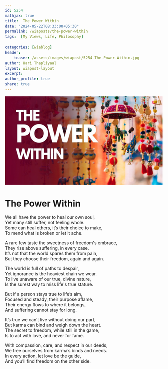```yaml
---        
id: 5254 
mathjax: true        
title:  The Power Within          
date: "2024-05-22T08:33:00+05:30"        
permalink: /wiaposts/the-power-within        
tags:  [My Views, Life, Philosophy]         
        
categories: [wiablog] 
header:        
    teaser: /assets/images/wiapost/5254-The-Power-Within.jpg        
author: Hari Thapliyaal        
layout: wiapost-layout
excerpt:        
author_profile: true        
share: true        
---  
```


![](/assets/images/wiapost/5254-The-Power-Within.jpg)   
   
# The Power Within    
   
We all have the power to heal our own soul,  
Yet many still suffer, not feeling whole.  
Some can heal others, it’s their choice to make,  
To mend what is broken or let it ache.

A rare few taste the sweetness of freedom's embrace,  
They rise above suffering, in every case.  
It’s not that the world spares them from pain,  
But they choose their freedom, again and again.

The world is full of paths to despair,  
Yet ignorance is the heaviest chain we wear.  
To live unaware of our true, divine nature,  
Is the surest way to miss life's true stature.

But if a person stays true to life’s aim,  
Focused and steady, their purpose aflame,  
Their energy flows to where it belongs,  
And suffering cannot stay for long.

It’s true we can’t live without doing our part,  
But karma can bind and weigh down the heart.  
The secret to freedom, while still in the game,  
Is to act with love, and never for fame.

With compassion, care, and respect in our deeds,  
We free ourselves from karma’s binds and needs.  
In every action, let love be the guide,  
And you’ll find freedom on the other side.

